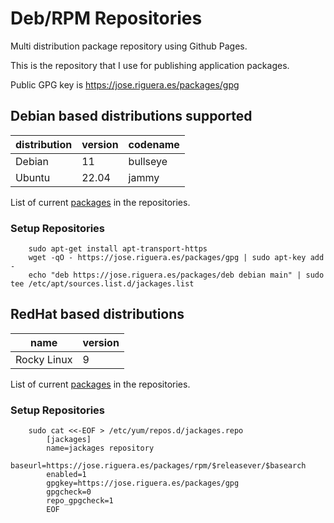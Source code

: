 # Deb/RPM Repositories

Multi distribution package repository using Github Pages.

This is the repository that I use for publishing application packages.

Public GPG key is https://jose.riguera.es/packages/gpg

## Debian based distributions supported

|distribution   |version|codename     |
|---------------|-------|-------------|
|Debian         |11     |bullseye     |
|Ubuntu         |22.04  |jammy        |

List of current [packages](PACKAGES-deb.md) in the repositories.

### Setup Repositories

```
    sudo apt-get install apt-transport-https
    wget -qO - https://jose.riguera.es/packages/gpg | sudo apt-key add -
    echo "deb https://jose.riguera.es/packages/deb debian main" | sudo tee /etc/apt/sources.list.d/jackages.list
```

## RedHat based distributions

|name            |version         |
|----------------|----------------|
|Rocky Linux     |9               |

List of current [packages](PACKAGES-rpm.md) in the repositories.

### Setup Repositories

```
    sudo cat <<-EOF > /etc/yum/repos.d/jackages.repo
		[jackages]
		name=jackages repository
		baseurl=https://jose.riguera.es/packages/rpm/$releasever/$basearch
		enabled=1
		gpgkey=https://jose.riguera.es/packages/gpg
		gpgcheck=0
		repo_gpgcheck=1
		EOF
```
